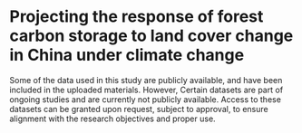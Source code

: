 # Projecting the response of forest carbon storage to land cover change in China under climate change

Some of the data used in this study are publicly available, and have been included in the uploaded materials. However, Certain datasets are part of ongoing studies and are currently not publicly available. Access to these datasets can be granted upon request, subject to approval, to ensure alignment with the research objectives and proper use.
